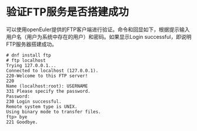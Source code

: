 # 验证FTP服务是否搭建成功<a name="ZH-CN_TOPIC_0186991369"></a>

可以使用openEuler提供的FTP客户端进行验证。命令和回显如下，根据提示输入用户名（用户为系统中存在的用户）和密码。如果显示Login successful，即说明FTP服务器搭建成功。

```
# dnf install ftp
# ftp localhost
Trying 127.0.0.1...
Connected to localhost (127.0.0.1).
220-Welcome to this FTP server!
220
Name (localhost:root): USERNAME
331 Please specify the password.
Password:
230 Login successful.
Remote system type is UNIX.
Using binary mode to transfer files.
ftp> bye
221 Goodbye.
```

